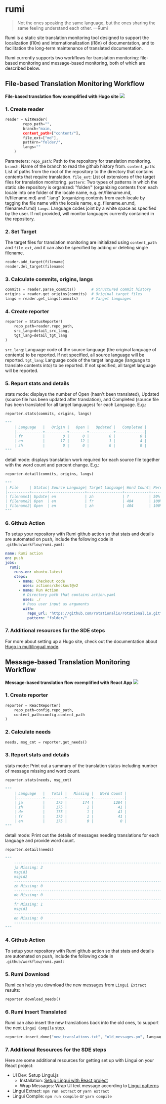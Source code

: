 # rumi

> Not the ones speaking the same language, but the ones sharing the same feeling understand each other.   &mdash;Rumi

Rumi is a static site translation monitoring tool designed to support the localization (l10n) and internationalization (i18n) of documentation, and to facilitation the long-term maintenance of translated documentation.

Rumi currently supports two workflows for translation monitoring: file-based monitoring and message-based monitoring, both of which are described below.

## File-based Translation Monitoring Workflow

**File-based translation flow exemplified with Hugo site**
![](https://raw.githubusercontent.com/rotationalio/rumi/main/docs/images/readme/hugo-flow.png?token=ADVLS6MXMRDY2AKTXFYG2MTBV4ANG)

### 1. Create reader

```python
reader = GitReader(
        repo_path="",
        branch="main,
        content_path=["content/"],
        file_ext=["md"],
        pattern="folder/",
        langs=""
    )
```

Parameters:
`repo_path`: Path to the repository for translation monitoring.
`branch`: Name of the branch to read the github history from.
`content_path`: List of paths from the root of the repository to the directory that contains contents that require translation.
`file_ext`: List of extensions of the target files for translation monitoring.
`pattern`: Two types of patterns in which the static site repository is organized: "folder/" (organizing contents from each locale into one folder of the locale name, e.g. en/filename.md, fr/filename.md) and ".lang" (organizing contents from each locale by tagging the file name with the locale name, e.g. filename.en.md, filename.fr.md)
`langs`: Language codes joint by a white space as specified by the user. If not provided, will monitor languages currently contained in the repository.

### 2. Set Target

The target files for translation monitoring are initialized using `content_path` and `file_ext`, and it can also be specified by adding or deleting single filename.

```python
reader.add_target(filename)
reader.del_target(filename)
```

### 3. Calculate commits, origins, langs

```python
commits = reader.parse_commits()       # Structured commit history
origins = reader.get_origins(commits)  # Original target files
langs = reader.get_langs(commits)      # Target languages
```

### 4. Create reporter

```python
reporter = StatusReporter(
    repo_path=reader.repo_path,
    src_lang=detail_src_lang,
    tgt_lang=detail_tgt_lang
)
```

`src_lang`: Language code of the source language (the original language of contents) to be reported. If not specified, all source language will be reported.
`tgt_lang`: Language code of the target language (language to translate contents
into) to be reported. If not specified, all target language will be reported.

### 5. Report stats and details

stats mode: displays the number of Open (hasn't been translated), Updated (source file has been updated after translation), and Completed (source file has been translated for all target languages) for each Language. E.g.:

```python
reporter.stats(commits, origins, langs)

"""
    | Language   |   Origin |   Open |   Updated |   Completed |
    |------------+----------+--------+-----------+-------------|
    | fr         |        0 |      0 |         0 |           0 |
    | en         |       17 |     12 |         1 |           4 |
    | zh         |        0 |      0 |         0 |           0 |
"""
```

detail mode: displays translation work required for each source file together with the word count and percent change. E.g.:

```python
reporter.detail(commits, origins, langs)

"""
| File     | Status| Source Language| Target Language| Word Count| Percent Change|
|----------+-------+----------------+----------------+-----------+---------------|
| filename1| Update| en             | zh             | ?         | 50%           |
| filename2| Open  | en             | fr             | 404       | 100%          |
| filename2| Open  | en             | zh             | 404       | 100%          |
"""
```

### 6. Github Action

To setup your repository with Rumi github action so that stats and details are automated on push, include the following code in `.github/workflow/rumi.yaml`:

<!-- will be finalized after publishing this action. -->
```yaml
name: Rumi action
on: push
jobs:
  rumi:
    runs-on: ubuntu-latest
    steps:
      - name: Checkout code
        uses: actions/checkout@v2
      - name: Run Action
        # Directory path that contains action.yaml
        uses: ./
        # Pass user input as arguments
        with:
          repo_url: "https://github.com/rotationalio/rotational.io.git"
          pattern: "folder/"
```

### 7. Additional resources for the SDE steps

For more about setting up a Hugo site, check out the documentation about [Hugo in multilingual mode](https://gohugo.io/content-management/multilingual/).


## Message-based Translation Monitoring Workflow

**Message-based translation flow exemplified with React App**
![](https://raw.githubusercontent.com/rotationalio/rumi/main/docs/images/readme/react-flow.png?token=ADVLS6M34UDADK7JFLS3ZPTBV4AXY)

<!-- need updates after refactoring reporter for unified data structure -->
### 1. Create reporter

```python
reporter = ReactReporter(
    repo_path=config.repo_path,
    content_path=config.content_path
)
```

### 2. Calculate needs

```python
needs, msg_cnt = reporter.get_needs()
```

### 3. Report stats and details

stats mode: Print out a summary of the translation status including number of message missing and word count.
```python
reporter.stats(needs, msg_cnt)

"""
    | Language   |   Total |   Missing |   Word Count |
    |------------+---------+-----------+--------------|
    | ja         |     175 |       174 |         1204 |
    | zh         |     175 |         1 |           41 |
    | de         |     175 |         1 |           41 |
    | fr         |     175 |         1 |           41 |
    | en         |     175 |         0 |            0 |
"""
```

detail mode: Print out the details of messages needing translations for each language
and provide word count.

```python
reporter.detail(needs)

"""
    ----------------------------------------------------------------------
    ja Missing: 2
    msgid1
    msgid2
    ----------------------------------------------------------------------
    zh Missing: 0
    ----------------------------------------------------------------------
    de Missing: 0
    ----------------------------------------------------------------------
    fr Missing: 1
    msgid1
    ----------------------------------------------------------------------
    en Missing: 0
    ----------------------------------------------------------------------
"""
```

### 4. Github Action

To setup your repository with Rumi github action so that stats and details are automated on push, include the following code in `.github/workflow/rumi.yaml`:

<!-- will be added after publishing this action. -->

### 5. Rumi Download

Rumi can help you download the new messages from `Lingui Extract` results:

```python
reporter.download_needs()
```

### 6. Rumi Insert Translated

Rumi can also insert the new translations back into the old ones, to support the next `Lingui Compile` step.

```python
reporter.insert_done("new_translations.txt", "old_messages.po", language_code)

```

### 7. Additional Resources for the SDE steps

Here are some additional resources for getting set up with Lingui on your React project:
  - UI Dev: Setup Lingui.js
    - Installation: [Setup Lingui with React project](https://lingui.js.org/tutorials/setup-react.html)
    - Wrap Messages: Wrap UI text message according to [Lingui patterns](https://lingui.js.org/tutorials/react-patterns.html)
  - Lingui Extract: `npm run extract` or `yarn extract`
  - Lingui Compile: `npm run compile` or `yarn compile`
